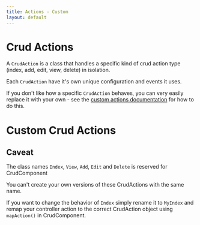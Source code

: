 ```yaml
---
title: Actions - Custom
layout: default
---
```


# Crud Actions

A `CrudAction` is a class that handles a specific kind of crud action type (index, add, edit, view, delete) in isolation.

Each `CrudAction` have it's own unique configuration and events it uses.

If you don't like how a specific `CrudAction` behaves, you can very easily replace it with your own - see the [custom actions documentation](20-custom-actions.md) for how to do this.

# Custom Crud Actions

## Caveat

The class names `Index`, `View`, `Add`, `Edit` and `Delete` is reserved for CrudComponent

You can't create your own versions of these CrudActions with the same name.

If you want to change the behavior of `Index` simply rename it to `MyIndex` and remap your controller action to the correct CrudAction object using `mapAction()` in CrudComponent.

